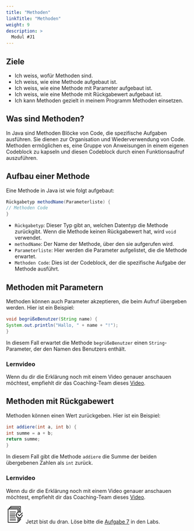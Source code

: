 ```yaml
---
title: "Methoden"
linkTitle: "Methoden"
weight: 9
description: >
  Modul #J1
---
```

## Ziele
* Ich weiss, wofür Methoden sind.
* Ich weiss, wie eine Methode aufgebaut ist.
* Ich weiss, wie eine Methode mit Parameter aufgebaut ist.
* Ich weiss, wie eine Methode mit Rückgabewert aufgebaut ist.
* Ich kann Methoden gezielt in meinem Programm Methoden einsetzen.




## Was sind Methoden?
In Java sind Methoden Blöcke von Code, die spezifische Aufgaben ausführen. Sie dienen zur Organisation und 
Wiederverwendung von Code. Methoden ermöglichen es, eine Gruppe von Anweisungen in einem eigenen Codeblock zu kapseln 
und diesen Codeblock durch einen Funktionsaufruf auszuführen.

## Aufbau einer Methode

Eine Methode in Java ist wie folgt aufgebaut:

```java
Rückgabetyp methodName(Parameterliste) {
// Methoden Code
}
```

- `Rückgabetyp`: Dieser Typ gibt an, welchen Datentyp die Methode zurückgibt. Wenn die Methode keinen Rückgabewert hat, wird `void` verwendet.
- `methodName`: Der Name der Methode, über den sie aufgerufen wird.
- `Parameterliste`: Hier werden die Parameter aufgelistet, die die Methode erwartet.
- `Methoden Code`: Dies ist der Codeblock, der die spezifische Aufgabe der Methode ausführt.

## Methoden mit Parametern

Methoden können auch Parameter akzeptieren, die beim Aufruf übergeben werden. Hier ist ein Beispiel:

```java
void begrüßeBenutzer(String name) {
System.out.println("Hallo, " + name + "!");
}
```

In diesem Fall erwartet die Methode `begrüßeBenutzer` einen `String`-Parameter, der den Namen des Benutzers enthält.

### Lernvideo
Wenn du dir die Erklärung noch mit einem Video genauer anschauen möchtest, empfiehlt dir das Coaching-Team dieses
[Video](https://www.youtube.com/watch?v=oSDtCcDXcTM).

## Methoden mit Rückgabewert

Methoden können einen Wert zurückgeben. Hier ist ein Beispiel:

```java
int addiere(int a, int b) {
int summe = a + b;
return summe;
}
```

In diesem Fall gibt die Methode `addiere` die Summe der beiden übergebenen Zahlen als `int` zurück.

### Lernvideo
Wenn du dir die Erklärung noch mit einem Video genauer anschauen möchtest, empfiehlt dir das Coaching-Team dieses
[Video](https://www.youtube.com/watch?v=qQ79aq7HZ-U).


![task1](/images/task.png) Jetzt bist du dran. Löse bitte die [Aufgabe 7](../../../../labs/java/java-grundlagen/01_basicexercises/#aufgabe-7---methoden) in den Labs.

